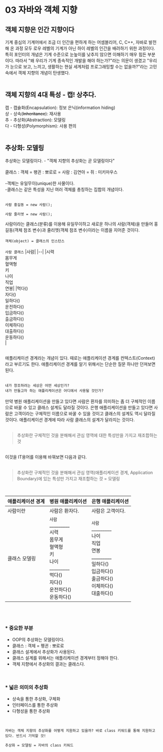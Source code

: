 # 03 자바와 객체 지향
## 객체 지향은 인간 지향이다
기계 중심의 기계어에서 조금 더 인간을 편하게 하는 어셈블리어, C, C++, 자바로 발전해 온 과정 모두 로우 레벨의 기계가 아닌 하이 레벨의 인간을 배려하기 위한 과정이다. 특히 포인터의 개념은 기계 수준으로 눈높이를 낮추지 않으면 이해하기 매우 힘든 부분이다. 따라서 "왜 우리가 기계 종속적인 개발을 해야 하는가?"라는 의문이 생겼고 "우리가 눈으로 보고, 느끼고, 생활하는 현실 세계처럼 프로그래밍할 수는 없을까?"라는 고민속에서 객체 지향의 개념이 탄생했다. 
<br><br>
## 객체 지향의 4대 특성 - 캡! 상추다.
캡 - 캡슐화(Encapsulation): 정보 은닉(information hiding)<br>
상 - 상속(~~Inheritance~~): 재사용<br>
추 - 추상화(Abstraction): 모델링<br>
다 - 다형성(Polymorphism): 사용 편의
<br><br>
## 추상화: 모델링
추상화는 모델링이다. - "객체 지향의 추상화는 곧 모델링이다"
<br><br>
클래스 : 객체 = 팽귄 : 뽀로로 = 사람 : 김연아 = 쥐 : 미키마우스
<br><br>
-객체는 유일무이(unique)한 사물이다.<br>
-클래스는 같은 특성을 지닌 여러 객체를 총칭하는 집합의 개념이다.
<br><br>
```
사람 홍길동 = new 사람();

사람 줄리엣 = new 사람();
```
사람이라는 클래스(분류)를 이용해 유일무이하고 새로운 하나의 사람(객체)을 만들어 홍길동(객체 참조 변수)과 줄리엣(객체 참조 변수)이라는 이름을 지어준 것이다.
<br><br>
`객체(object) = 클래스의 인스턴스`
<br><br>
`사람 클래스`
|사람|
|--|
|시력<br>몸무게<br>혈액형<br>키<br>나이<br>직업<br>연봉|
|먹다()<br>자다()<br>일하다()<br>운전하다()<br>입금하다()<br>출금하다()<br>이체하다()<br>대출하다()<br>운동하다()<br>|

<br>
애플리케이션 경계라는 개념이 있다. 때로는 애플리케이션 경계를 컨텍스트(Context)라고 부르기도 한다. 애플리케이션 경계를 알기 위해서는 단순한 질문 하나만 던져보면 된다.
<br><br>

`내가 창조하려는 세상은 어떤 세상인가?`
<br>
`내가 만들고자 하는 애플리케이션은 어디에서 사용될 것인가?`
<br><br>
만약 병원 애플리케이션을 만들고 있다면 사람은 환자를 의미하는 좀 더 구체적인 이름으로 바꿀 수 있고 클래스 설계도 달라질 것이다. 은행 애플리케이션을 만들고 있다면 사람은 고객이라는 구체적인 이름으로 바꿀 수 있을 것이고 클래스의 설계도 역시 달라질 것이다. 애플리케이션 경계에 따라 사람 클래스의 설계가 달라지는 것이다. 
<br><br>
> 추상화란 구체적인 것을 분해해서 관심 영역에 대한 특성만을 가지고 재조합하는 것

<br>
이것을 IT용어를 이용해 바꿔보면 다음과 같다.
<br><br>

> 추상화란 구체적인 것을 분해해서 관심 영역(애플리케이션 경계, Application Boundary)에 있는 특성만 가지고 재조합하는 것 = 모델링 

<br>

|애플리케이션 경계|병원 애플리케이션|은행 애플리케이션|
|--|--|--|
|사람이란|사람은 환자다.|사람은 고객이다.|
|클래스 모델링|`사람`<br>_________ <br>시력<br>몸무게<br>혈액형<br>키<br>나이<br>_________<br>먹다()<br>자다()<br>운전하다()<br>운동하다()|`사람`<br>_________ <br>나이<br>직업<br>연봉<br>_________<br>일하다()<br>입금하다()<br>출금하다()<br>이체하다()<br>대출하다()|


<br><br>

### * 중요한 부분
- OOP의 추상화는 모델링이다.
- 클래스 : 객체 = 펭귄 : 뽀로로
- 클래스 설계에서 추상화가 사용된다.
- 클래스 설계를 위해서는 애플리케이션 경계부터 정해야 한다.
- 객체 지향에서 추상화의 결과는 클래스다.

<br>

### * 넓은 의미의 추상화
- 상속을 통한 추상화, 구체화
- 인터페이스를 통한 추상화
- 다형성을 통한 추상화

<br>

`자바는 객체 지향의 추상화를 어떻게 지원하고 있을까? 바로 class 키워드를 통해 지원하고 있다. 반드시 기억할 것!`
<br>
```
추상화 = 모델링 = 자바의 class 키워드
```









